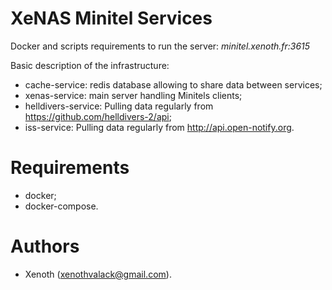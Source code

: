 # XeNAS Minitel Services
Docker and scripts requirements to run the server:
*minitel.xenoth.fr:3615*

Basic description of the infrastructure:
* cache-service: redis database allowing to share data between services;
* xenas-service: main server handling Minitels clients;
* helldivers-service: Pulling data regularly from https://github.com/helldivers-2/api;
* iss-service: Pulling data regularly from http://api.open-notify.org.

# Requirements 
* docker;
* docker-compose.

# Authors
* Xenoth (xenothvalack@gmail.com).
